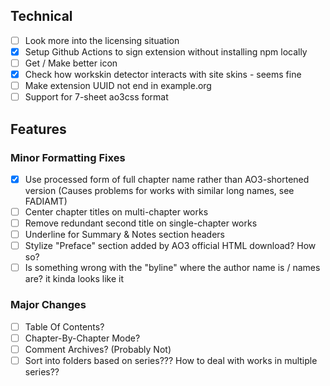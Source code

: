 ## Technical
- [ ] Look more into the licensing situation
- [X] Setup Github Actions to sign extension without installing npm locally
- [ ] Get / Make better icon
- [X] Check how workskin detector interacts with site skins - seems fine
- [ ] Make extension UUID not end in example.org
- [ ] Support for 7-sheet ao3css format

## Features
### Minor Formatting Fixes
- [X] Use processed form of full chapter name rather than AO3-shortened version (Causes problems for works with similar long names, see FADIAMT)
- [ ] Center chapter titles on multi-chapter works
- [ ] Remove redundant second title on single-chapter works
- [ ] Underline for Summary & Notes section headers
- [ ] Stylize "Preface" section added by AO3 official HTML download? How so?
- [ ] Is something wrong with the "byline" where the author name is / names are? it kinda looks like it

### Major Changes
- [ ] Table Of Contents?
- [ ] Chapter-By-Chapter Mode?
- [ ] Comment Archives? (Probably Not)
- [ ] Sort into folders based on series??? How to deal with works in multiple series??
